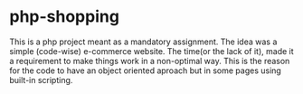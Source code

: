 # php-shopping

This is a php project meant as a mandatory assignment. The idea was a simple (code-wise) e-commerce website. The time(or the lack of it), made it a requirement to make things work in a non-optimal way. This is the reason for the code to have an object oriented aproach but in some pages using built-in scripting.
